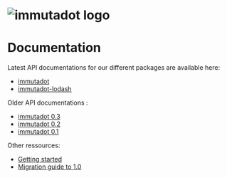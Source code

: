![immutadot logo](https://raw.githubusercontent.com/zenika-open-source/immutadot/master/misc/otter.svg?sanitize=true)
===

# Documentation

Latest API documentations for our different packages are available here:
- [immutadot](https://zenika-open-source.github.io/immutadot/api/immutadot)
- [immutadot-lodash](https://zenika-open-source.github.io/immutadot/api/immutadot-lodash/)

Older API documentations :
- [immutadot 0.3](https://zenika-open-source.github.io/immutadot/api/immutadot/0.3)
- [immutadot 0.2](https://zenika-open-source.github.io/immutadot/api/immutadot/0.2)
- [immutadot 0.1](https://zenika-open-source.github.io/immutadot/api/immutadot/0.1)

Other ressources:
- [Getting started](./GETTING_STARTED.md)
- [Migration guide to 1.0](./MIGRATING_TO_1_0.md)
